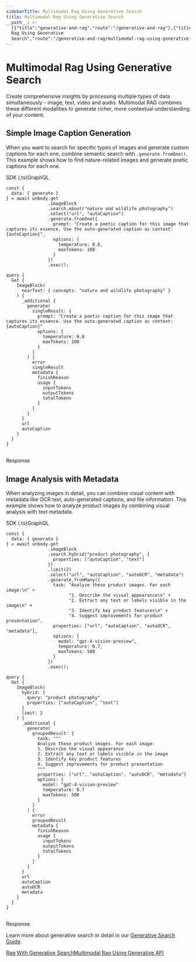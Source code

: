 ```yaml
---
sidebarTitle: Multimodal Rag Using Generative Search
title: Multimodal Rag Using Generative Search
__path__: >-
  [{"title":"generative-and-rag","route":"/generative-and-rag"},{"title":"Multimodal
  Rag Using Generative
  Search","route":"/generative-and-rag/multimodal-rag-using-generative-search"}]
---
```


# Multimodal Rag Using Generative Search

Create comprehensive insights by processing multiple types of data simultaneously - image, text, video and audio. Multimodal RAG combines these different modalities to generate richer, more contextual understanding of your content.

## Simple Image Caption Generation

When you want to search for specific types of images and generate custom captions for each one, combine semantic search with `.generate.fromOne()`. This example shows how to find nature-related images and generate poetic captions for each one.

SDK (.ts)GraphQL

```
const {
  data: { generate }
} = await unbody.get
                .imageBlock
                .search.about("nature and wildlife photography")
                .select("url", "autoCaption")
                .generate.fromOne({
                  prompt: "Create a poetic caption for this image that captures its essence. Use the auto-generated caption as context: {autoCaption}",
                  options: {
                    temperature: 0.8,
                    maxTokens: 100
                  }
                })
                .exec();
```

```
query {
  Get {
    ImageBlock(
      nearText: { concepts: "nature and wildlife photography" }
    ) {
      _additional {
        generate(
          singleResult: {
            prompt: "Create a poetic caption for this image that captures its essence. Use the auto-generated caption as context: {autoCaption}"
            options: {
              temperature: 0.8
              maxTokens: 100
            }
          }
        ) {
          error
          singleResult
          metadata {
            finishReason
            usage {
              inputTokens
              outputTokens
              totalTokens
            }
          }
        }
      }
      url
      autoCaption
    }
  }
}
```

## 

Response

## Image Analysis with Metadata

When analyzing images in detail, you can combine visual content with metadata like OCR text, auto-generated captions, and file information. This example shows how to analyze product images by combining visual analysis with text metadata.

SDK (.ts)GraphQL

```
const {
  data: { generate }
} = await unbody.get
                .imageBlock
                .search.hybrid("product photography", {
                  properties: ["autoCaption", "text"]
                })
                .limit(2)
                .select("url", "autoCaption", "autoOCR", "metadata")
                .generate.fromMany({
                  task: "Analyze these product images. For each image:\n" +
                        "1. Describe the visual appearance\n" +
                        "2. Extract any text or labels visible in the image\n" +
                        "3. Identify key product features\n" +
                        "4. Suggest improvements for product presentation",
                  properties: ["url", "autoCaption", "autoOCR", "metadata"],
                  options: {
                    model: "gpt-4-vision-preview",
                    temperature: 0.7,
                    maxTokens: 500
                  }
                })
                .exec();
```

```
query {
  Get {
    ImageBlock(
      hybrid: {
        query: "product photography"
        properties: ["autoCaption", "text"]
      }
      limit: 2
    ) {
      _additional {
        generate(
          groupedResult: {
            task: """
            Analyze these product images. For each image:
            1. Describe the visual appearance
            2. Extract any text or labels visible in the image
            3. Identify key product features
            4. Suggest improvements for product presentation
            """
            properties: ["url", "autoCaption", "autoOCR", "metadata"]
            options: {
              model: "gpt-4-vision-preview"
              temperature: 0.7
              maxTokens: 500
            }
          }
        ) {
          error
          groupedResult
          metadata {
            finishReason
            usage {
              inputTokens
              outputTokens
              totalTokens
            }
          }
        }
      }
      url
      autoCaption
      autoOCR
      metadata
    }
  }
}
```

## 

Response

Learn more about generative search in detail in our [Generative Search Guide](/content-api/generative).

[Rag With Generative Search](/generative-and-rag/rag-with-generative-search "Rag With Generative Search")[Multimodal Rag Using Generative API](/generative-and-rag/multimodal-rag-using-generative-api "Multimodal Rag Using Generative API")